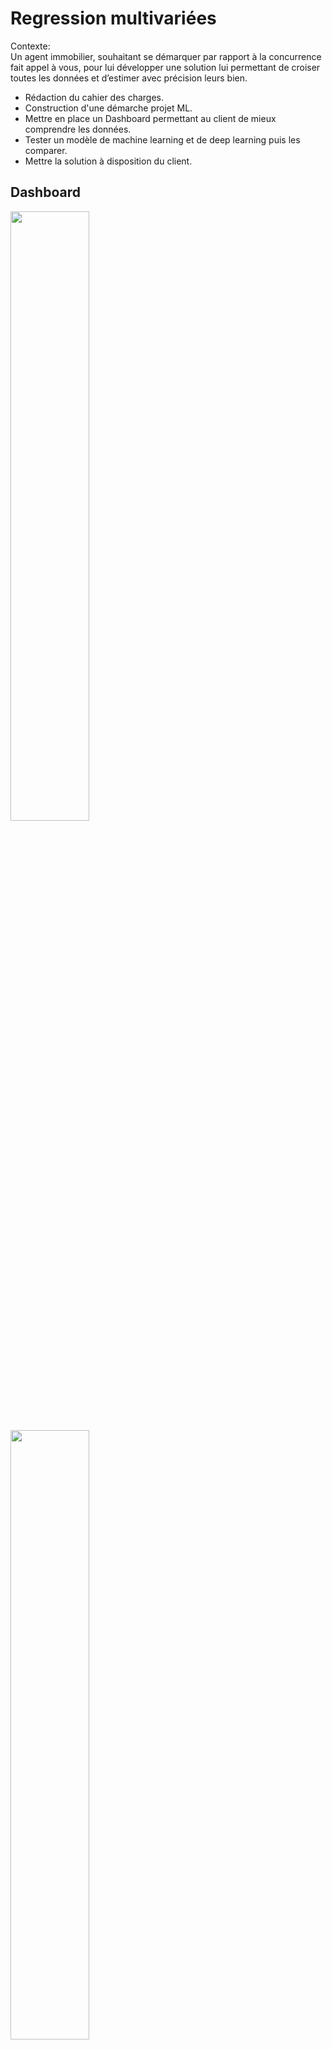 # Regression multivariées

Contexte:  
Un agent immobilier, souhaitant se démarquer par rapport à la concurrence fait appel à vous,  pour lui développer une solution lui permettant de croiser toutes les données et d’estimer avec précision leurs bien.  

- Rédaction du cahier des charges.    
- Construction d'une démarche projet ML.  
- Mettre en place un Dashboard permettant au client de mieux comprendre les données.  
- Tester un modèle de machine learning et de deep learning puis les comparer.  
- Mettre la solution à disposition du client.


## Dashboard

<img width="50%" src="https://user-images.githubusercontent.com/74459226/144221351-9209df6c-9d2e-461d-bd02-12e933500ffe.PNG"/>

<img width="50%" src="https://user-images.githubusercontent.com/74459226/144221357-44c60c4e-c27d-46d2-9b56-61b4c752a69c.png"/>

<img width="100%" src="https://user-images.githubusercontent.com/74459226/144221354-7ec4b62d-110a-446d-9c12-f73cb2289d80.png"/>
# Jupyter
3 notebooks:
- Preprocess
- Machine learning (SciKit Learn)
- Deep learning (Tensorflow)

# Python
Déploiement d'un dashboard de dataviz et d'un outil d'estimation avec Dash et Plotly


